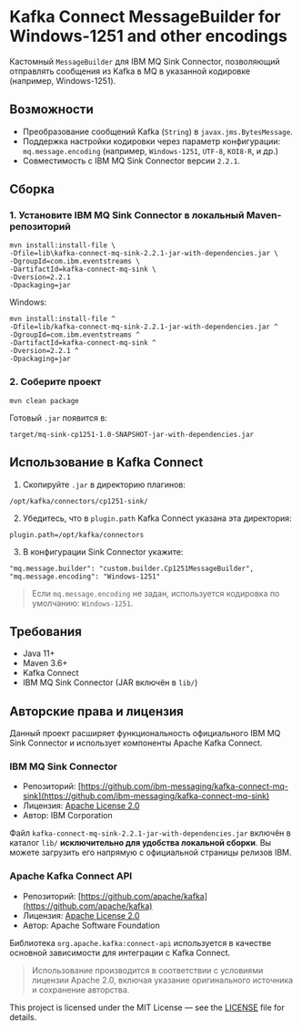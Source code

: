 # Kafka Connect MessageBuilder for Windows-1251 and other encodings

Кастомный `MessageBuilder` для IBM MQ Sink Connector, позволяющий отправлять сообщения из Kafka в MQ в указанной кодировке (например, Windows-1251).

## Возможности

- Преобразование сообщений Kafka (`String`) в `javax.jms.BytesMessage`.
- Поддержка настройки кодировки через параметр конфигурации:  
  `mq.message.encoding` (например, `Windows-1251`, `UTF-8`, `KOI8-R`, и др.)
- Совместимость с IBM MQ Sink Connector версии `2.2.1`.

## Сборка

### 1. Установите IBM MQ Sink Connector в локальный Maven-репозиторий
```
mvn install:install-file \
-Dfile=lib\kafka-connect-mq-sink-2.2.1-jar-with-dependencies.jar \
-DgroupId=com.ibm.eventstreams \
-DartifactId=kafka-connect-mq-sink \
-Dversion=2.2.1  
-Dpackaging=jar
```

Windows:
```
mvn install:install-file ^
-Dfile=lib/kafka-connect-mq-sink-2.2.1-jar-with-dependencies.jar ^
-DgroupId=com.ibm.eventstreams ^
-DartifactId=kafka-connect-mq-sink ^
-Dversion=2.2.1 ^ 
-Dpackaging=jar
```

### 2. Соберите проект

```
mvn clean package
```
Готовый `.jar` появится в:
```
target/mq-sink-cp1251-1.0-SNAPSHOT-jar-with-dependencies.jar
```


## Использование в Kafka Connect

1. Скопируйте `.jar` в директорию плагинов:
```
/opt/kafka/connectors/cp1251-sink/
```

2. Убедитесь, что в `plugin.path` Kafka Connect указана эта директория:
```properties
plugin.path=/opt/kafka/connectors
```

3. В конфигурации Sink Connector укажите:
```
"mq.message.builder": "custom.builder.Cp1251MessageBuilder",
"mq.message.encoding": "Windows-1251"
```
> Если `mq.message.encoding` не задан, используется кодировка по умолчанию: `Windows-1251`.

## Требования
- Java 11+
- Maven 3.6+
- Kafka Connect
- IBM MQ Sink Connector (JAR включён в `lib/`)

## Авторские права и лицензия

Данный проект расширяет функциональность официального IBM MQ Sink Connector и использует компоненты Apache Kafka Connect.

### IBM MQ Sink Connector

- Репозиторий: [https://github.com/ibm-messaging/kafka-connect-mq-sink](https://github.com/ibm-messaging/kafka-connect-mq-sink)
- Лицензия: [Apache License 2.0](https://www.apache.org/licenses/LICENSE-2.0)
- Автор: IBM Corporation

Файл `kafka-connect-mq-sink-2.2.1-jar-with-dependencies.jar` включён в каталог `lib/` **исключительно для удобства локальной сборки**. Вы можете загрузить его напрямую с официальной страницы релизов IBM.

### Apache Kafka Connect API

- Репозиторий: [https://github.com/apache/kafka](https://github.com/apache/kafka)
- Лицензия: [Apache License 2.0](https://www.apache.org/licenses/LICENSE-2.0)
- Автор: Apache Software Foundation

Библиотека `org.apache.kafka:connect-api` используется в качестве основной зависимости для интеграции с Kafka Connect.

> Использование производится в соответствии с условиями лицензии Apache 2.0, включая указание оригинального источника и сохранение авторства.

This project is licensed under the MIT License — see the [LICENSE](./LICENSE)  file for details.
